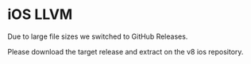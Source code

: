 # iOS LLVM

Due to large file sizes we switched to GitHub Releases.

Please download the target release and extract on the v8 ios repository.
